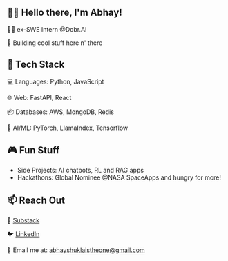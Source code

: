 ## 👋🏻 Hello there, I'm Abhay!
👨‍💻 ex-SWE Intern @Dobr.AI

🚀 Building cool stuff here n' there

## 🔧 Tech Stack
💻 Languages: Python, JavaScript

🌐 Web: FastAPI, React

📦 Databases: AWS, MongoDB, Redis

🧠 AI/ML: PyTorch, LlamaIndex, Tensorflow

## 🎮 Fun Stuff
- Side Projects: AI chatbots, RL and RAG apps
- Hackathons: Global Nominee @NASA SpaceApps and hungry for more!

## 📫 Reach Out
📝 [Substack](https://abhayshukla.substack.com/)

🐦 [LinkedIn](https://www.linkedin.com/in/abhay-shukla-/)

📧 Email me at: abhayshuklaistheone@gmail.com
